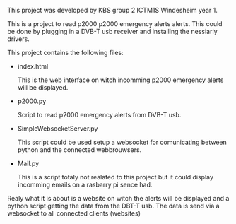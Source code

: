 
This project was developed by KBS group 2 ICTM1S Windesheim year 1.

This is a project to read p2000 p2000 emergency alerts alerts. This could be done by plugging in a DVB-T usb receiver and installing the nessiarly drivers. 

This project contains the following files:

- index.html

  This is the web interface on witch incomming p2000 emergency alerts will be displayed.
- p2000.py

  Script to read p2000 emergency alerts from DVB-T usb. 
- SimpleWebsocketServer.py

  This script could be used setup a websocket for comunicating between python and the connected webbrouwsers.
- Mail.py 

  This is a script totaly not realated to this project but it could display incomming emails on a rasbarry pi sence had.

Realy what it is about is a website on witch the alerts will be displayed and a python script getting the data from the DBT-T usb. The data is send via a websocket to all connected clients (websites)
